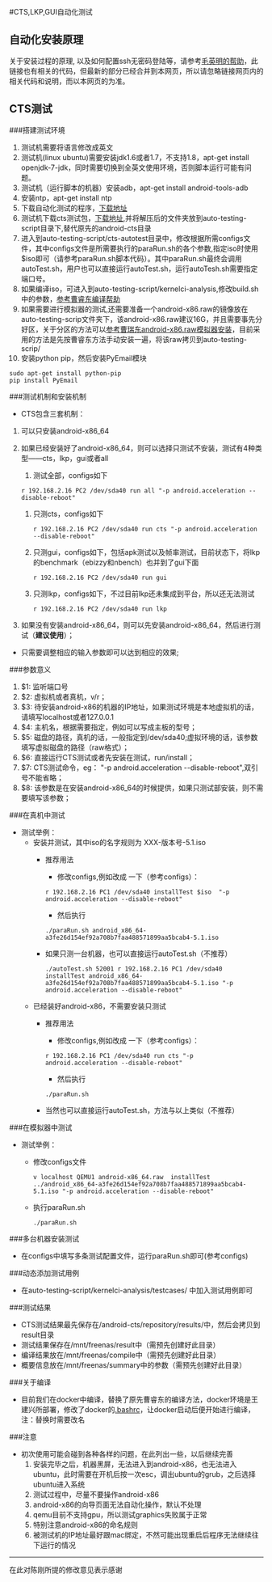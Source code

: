 
#CTS,LKP,GUI自动化测试
## 自动化安装原理
关于安装过程的原理, 以及如何配置ssh无密码登陆等，请参考[毛英明的帮助](https://github.com/xyongcn/openthos-testing/blob/master/bare_metal_autotest/android_auto/README.md)，此链接也有相关的代码，但最新的部分已经合并到本网页，所以请忽略链接网页内的相关代码和说明，而以本网页的为准。
## CTS测试
###搭建测试环境
1. 测试机需要将语言修改成英文
1. 测试机(linux ubuntu)需要安装jdk1.6或者1.7，不支持1.8，apt-get install openjdk-7-jdk，同时需要切换到全英文使用环境，否则脚本运行可能有问题。
1. 测试机（运行脚本的机器）安装adb，apt-get install android-tools-adb
1. 安装ntp，apt-get install ntp
1. 下载自动化测试的程序，[下载地址](https://github.com/openthos/testing-analysis)
1. 测试机下载cts测试包，[下载地址]( https://dl.google.com/dl/android/cts/android-cts-5.1_r4-linux_x86-x86.zip),并将解压后的文件夹放到auto-testing-script目录下,替代原先的android-cts目录
1. 进入到auto-testing-script/cts-autotest目录中，修改根据所需configs文件，其中configs文件是所需要执行的paraRun.sh的各个参数,指定iso时使用$iso即可（请参考paraRun.sh脚本代码）。其中paraRun.sh最终会调用autoTest.sh，用户也可以直接运行autoTest.sh，运行autoTesh.sh需要指定端口号。
1. 如果编译iso，可进入到auto-testing-script/kernelci-analysis,修改build.sh中的参数，[参考曹睿东编译帮助](kernelci-analysis/README.md)
1. 如果需要进行模拟器的测试,还需要准备一个android-x86.raw的镜像放在auto-testing-scrip文件夹下，该android-x86.raw建议16G，并且需要事先分好区，关于分区的方法可以[参考曹瑞东android-x86.raw模拟器安装](https://github.com/xyongcn/openthos-testing/blob/master/doc/Openthos4Qemu2016.md)，目前采用的方法是先按曹睿东方法手动安装一遍，将该raw拷贝到auto-testing-scrip/
1. 安装python pip，然后安装PyEmail模块
```
sudo apt-get install python-pip
pip install PyEmail
```

###测试机制和安装机制
* CTS包含三套机制：
 1. 可以只安装android-x86_64
 1. 如果已经安装好了android-x86_64，则可以选择只测试不安装，测试有4种类型——cts，lkp，gui或者all
     1. 测试全部，configs如下
     
     ```r 192.168.2.16 PC2 /dev/sda40 run all "-p android.acceleration --disable-reboot"```
     
     1. 只测cts，configs如下
     
     	```r 192.168.2.16 PC2 /dev/sda40 run cts "-p android.acceleration --disable-reboot" ```
     
     1. 只测gui，configs如下，包括apk测试以及帧率测试，目前状态下，将lkp的benchmark（ebizzy和nbench）也并到了gui下面
     
     	```r 192.168.2.16 PC2 /dev/sda40 run gui```
     
     1. 只测lkp，configs如下，不过目前lkp还未集成到平台，所以还无法测试
     
     	```r 192.168.2.16 PC2 /dev/sda40 run lkp```
 1. 如果没有安装android-x86_64，则可以先安装android-x86_64，然后进行测试（**建议使用**）；
* 只需要调整相应的输入参数即可以达到相应的效果;

###参数意义
1. $1: 监听端口号
1. $2: 虚拟机或者真机，v/r；
1. $3: 待安装android-x86的机器的IP地址，如果测试环境是本地虚拟机的话，请填写localhost或者127.0.0.1
1. $4: 主机名，根据需要指定，例如可以写成主板的型号；
1. $5: 磁盘的路径，真机的话，一般指定到/dev/sda40;虚拟环境的话，该参数填写虚拟磁盘的路径（raw格式）；
1. $6: 直接运行CTS测试或者先安装在测试，run/install；
1. $7: CTS测试命令，eg： "-p android.acceleration --disable-reboot",双引号不能省略；
1. $8: 该参数是在安装android-x86_64的时候提供，如果只测试部安装，则不需要填写该参数；

###在真机中测试
* 测试举例：
    * 安装并测试，其中iso的名字规则为 XXX-版本号-5.1.iso
        * 推荐用法
            * 修改configs,例如改成 一下（参考configs）：

            ```r 192.168.2.16 PC1 /dev/sda40 installTest $iso  "-p android.acceleration --disable-reboot" ```
            * 然后执行
            
            ```./paraRun.sh android_x86_64-a3fe26d154ef92a708b7faa488571899aa5bcab4-5.1.iso```
        * 如果只测一台机器，也可以直接运行autoTest.sh（不推荐）
        
            ```./autoTest.sh 52001 r 192.168.2.16 PC1 /dev/sda40 installTest android_x86_64-a3fe26d154ef92a708b7faa488571899aa5bcab4-5.1.iso "-p android.acceleration --disable-reboot" ```
    * 已经装好android-x86，不需要安装只测试
        * 推荐用法
            * 修改configs,例如改成 一下（参考configs）：
            
            ```r 192.168.2.16 PC1 /dev/sda40 run cts "-p android.acceleration --disable-reboot" ```
            * 然后执行
            
            ```./paraRun.sh ```
        * 当然也可以直接运行autoTest.sh，方法与以上类似（不推荐）

###在模拟器中测试
* 测试举例：
    * 修改configs文件
    
        ```v localhost QEMU1 android-x86_64.raw  installTest ../android_x86_64-a3fe26d154ef92a708b7faa488571899aa5bcab4-5.1.iso "-p android.acceleration --disable-reboot" ```
    * 执行paraRun.sh
    
        ```./paraRun.sh```

###多台机器安装测试
* 在configs中填写多条测试配置文件，运行paraRun.sh即可(参考configs)

###动态添加测试用例
* 在auto-testing-script/kernelci-analysis/testcases/ 中加入测试用例即可

###测试结果
* CTS测试结果最先保存在/android-cts/repository/results/中，然后会拷贝到result目录
* 测试结果保存在/mnt/freenas/result中（需预先创建好此目录）
* 编译结果放在/mnt/freenas/compile中（需预先创建好此目录）
* 概要信息放在/mnt/freenas/summary中的参数（需预先创建好此目录）

###关于编译
* 目前我们在docker中编译，替换了原先曹睿东的编译方法，docker环境是王建兴所部署，修改了docker的[.bashrc](kernelci-analysis/bashrcDocker)，让docker启动后便开始进行编译，注：替换时需要改名

###注意
* 初次使用可能会碰到各种各样的问题，在此列出一些，以后继续完善
    1. 安装完毕之后，机器黑屏，无法进入到android-x86，也无法进入ubuntu，此时需要在开机后按一次esc，调出ubuntu的grub，之后选择ubuntu进入系统
    1. 测试过程中，尽量不要操作android-x86
    1. android-x86的向导页面无法自动化操作，默认不处理
    1. qemu目前不支持gpu，所以测试graphics失败属于正常
    1. 特别注意android-x86的命名规则
    1. 被测试机的IP地址最好跟mac绑定，不然可能出现重启后程序无法继续往下运行的情况
---
在此对陈刚所提的修改意见表示感谢


